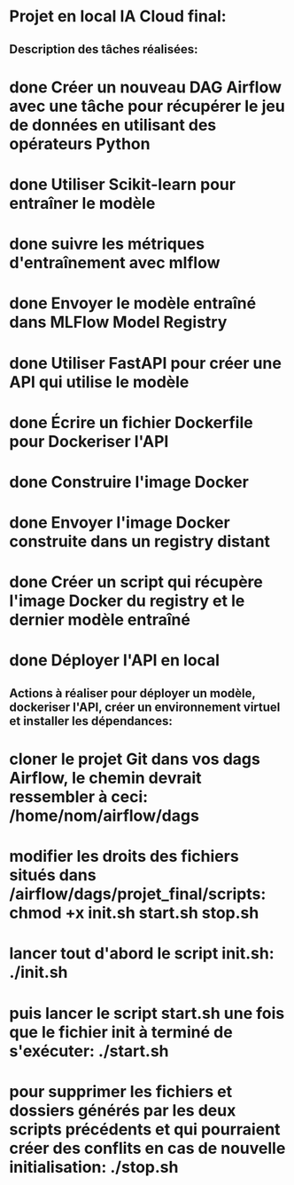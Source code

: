 # Projet en local IA Cloud final:


## Description des tâches réalisées: 
####

# done Créer un nouveau DAG Airflow avec une tâche pour récupérer le jeu de données en utilisant des opérateurs Python  
# done Utiliser Scikit-learn pour entraîner le modèle  
# done suivre les métriques d'entraînement avec mlflow  
# done Envoyer le modèle entraîné dans MLFlow Model Registry  

# done Utiliser FastAPI pour créer une API qui utilise le modèle  
# done Écrire un fichier Dockerfile pour Dockeriser l'API  

# done Construire l'image Docker  
# done Envoyer l'image Docker construite dans un registry distant   

# done Créer un script qui récupère l'image Docker du registry et le dernier modèle entraîné  
# done Déployer l'API en local  


## Actions à réaliser pour déployer un modèle, dockeriser l'API, créer un environnement virtuel et installer les dépendances:  
####
# cloner le projet Git dans vos dags Airflow, le chemin devrait ressembler à ceci:   /home/nom/airflow/dags  

# modifier les droits des fichiers situés dans /airflow/dags/projet_final/scripts:   chmod +x init.sh start.sh stop.sh  

# lancer tout d'abord le script init.sh:   ./init.sh  

# puis lancer le script start.sh une fois que le fichier init à terminé de s'exécuter:   ./start.sh  

# pour supprimer les fichiers et dossiers générés par les deux scripts précédents et qui pourraient créer des conflits en cas de nouvelle initialisation:   ./stop.sh  

